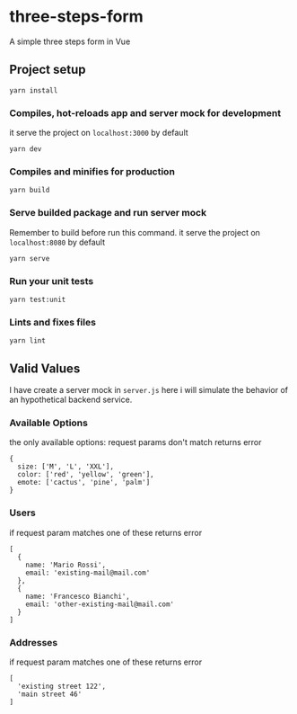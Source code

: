 # three-steps-form

A simple three steps form in Vue
## Project setup
```
yarn install
```
### Compiles, hot-reloads app and server mock for development
it serve the project on `localhost:3000` by default
```
yarn dev
```
### Compiles and minifies for production
```
yarn build
```
### Serve builded package and run server mock
Remember to build before run this command.
it serve the project on `localhost:8080` by default
```
yarn serve
```
### Run your unit tests
```
yarn test:unit
```
### Lints and fixes files
```
yarn lint
```
## Valid Values

I have create a server mock in `server.js` here i will simulate the behavior of an 
hypothetical backend service.
### Available Options
the only available options: request params don't match returns error

```
{
  size: ['M', 'L', 'XXL'],
  color: ['red', 'yellow', 'green'],
  emote: ['cactus', 'pine', 'palm']
}
```
### Users
if request param matches one of these returns error

```
[
  {
    name: 'Mario Rossi',
    email: 'existing-mail@mail.com'
  },
  {
    name: 'Francesco Bianchi',
    email: 'other-existing-mail@mail.com'
  }
]
```
### Addresses
if request param matches one of these returns error

```
[
  'existing street 122',
  'main street 46'
]
```
